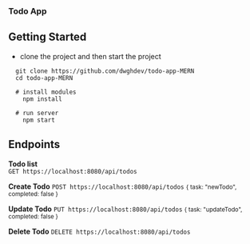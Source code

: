 ### Todo App

## Getting Started
  - clone the project and then start the project
```
  git clone https://github.com/dwghdev/todo-app-MERN 
  cd todo-app-MERN

  # install modules
    npm install
  
  # run server
    npm start
```

## Endpoints

**Todo list** \
``GET https://localhost:8080/api/todos``

**Create Todo**
``POST https://localhost:8080/api/todos``
<small>{ task: "newTodo", completed: false }</small>

**Update Todo**
``PUT https://localhost:8080/api/todos``
<small>{ task: "updateTodo", completed: false }</small>

**Delete Todo**
``DELETE https://localhost:8080/api/todos``
